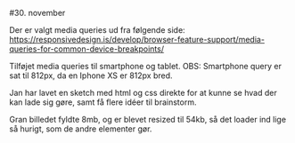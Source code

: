 #30. november

Der er valgt media queries ud fra følgende side: https://responsivedesign.is/develop/browser-feature-support/media-queries-for-common-device-breakpoints/


Tilføjet media queries til smartphone og tablet.
OBS: Smartphone query er sat til 812px, da en Iphone XS er 812px bred.


Jan har lavet en sketch med html og css direkte for at kunne se hvad der kan lade sig gøre, samt få flere idéer til brainstorm.

Gran billedet fyldte 8mb, og er blevet resized til 54kb, så det loader ind lige så hurigt, som de andre elementer gør.